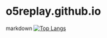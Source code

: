 # o5replay.github.io
markdown
[![Top Langs](https://github-readme-stats.vercel.app/api/top-langs/?username=o5replay&layout=compact)](https://github.com/o5replay/github-readme-stats)
